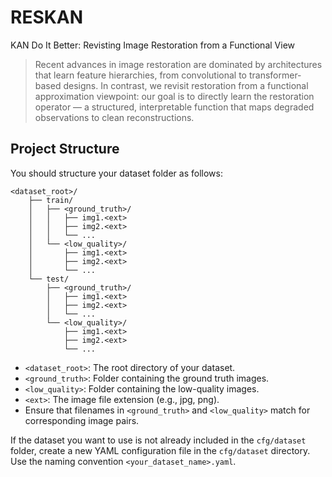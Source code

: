 # RESKAN

KAN Do It Better: Revisting Image Restoration from a Functional View

> Recent advances in image restoration are dominated by architectures that learn feature hierarchies, from convolutional to transformer-based designs. In contrast, we revisit restoration from a functional approximation viewpoint: our goal is to directly learn the restoration operator — a structured, interpretable function that maps degraded observations to clean reconstructions.

## Project Structure

You should structure your dataset folder as follows:

```
<dataset_root>/
    ├── train/
    │   ├── <ground_truth>/
    │   │   ├── img1.<ext>
    │   │   ├── img2.<ext>
    │   │   └── ...
    │   └── <low_quality>/
    │       ├── img1.<ext>
    │       ├── img2.<ext>
    │       └── ...
    └── test/
        ├── <ground_truth>/
        │   ├── img1.<ext>
        │   ├── img2.<ext>
        │   └── ...
        └── <low_quality>/
            ├── img1.<ext>
            ├── img2.<ext>
            └── ...
```

- `<dataset_root>`: The root directory of your dataset.
- `<ground_truth>`: Folder containing the ground truth images.
- `<low_quality>`: Folder containing the low-quality images.
- `<ext>`: The image file extension (e.g., jpg, png).
- Ensure that filenames in `<ground_truth>` and `<low_quality>` match for corresponding image pairs.

If the dataset you want to use is not already included in the `cfg/dataset` folder, create a new YAML configuration file in the `cfg/dataset` directory. Use the naming convention `<your_dataset_name>.yaml`.
